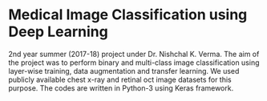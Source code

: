 # Medical Image Classification using Deep Learning
2nd year summer (2017-18) project under Dr. Nishchal K. Verma. The aim of the project was to perform binary and multi-class image classification using layer-wise training, data augmentation and transfer learning. We used publicly available chest x-ray and retinal oct image datasets for this purpose. The codes are written in Python-3 using Keras framework.

